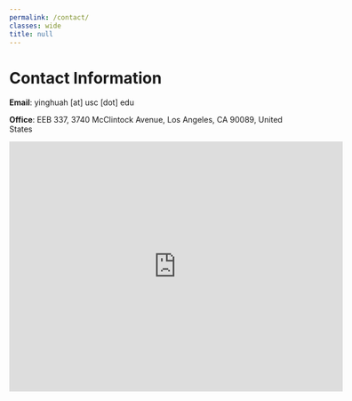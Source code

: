```yaml
---
permalink: /contact/
classes: wide
title: null
---
```


# Contact Information


**Email**: yinghuah [at] usc [dot] edu

**Office**: EEB 337, 3740 McClintock Avenue, Los Angeles, CA 90089, United States

<!-- <p> -->
<iframe src="https://www.google.com/maps/embed?pb=!1m18!1m12!1m3!1d3306.9413775483754!2d-118.29218738429033!3d34.01971568061487!2m3!1f0!2f0!3f0!3m2!1i1024!2i768!4f13.1!3m3!1m2!1s0x80c2c7fc8e523c1f%3A0x1cf0512487a900ea!2sMing%20Hsieh%20Department%20of%20Electrical%20and%20Computer%20Engineering!5e0!3m2!1sen!2sus!4v1644124031908!5m2!1sen!2sus" width="600" height="450" style="border:0;" allowfullscreen="" loading="lazy"></iframe>
<!-- </p> -->